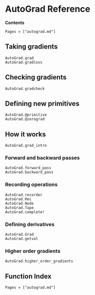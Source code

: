 # AutoGrad Reference

**Contents**
```@contents
Pages = ["autograd.md"]
```

## Taking gradients

```@docs
AutoGrad.grad
AutoGrad.gradloss
```

## Checking gradients
```@docs
AutoGrad.gradcheck
```

## Defining new primitives

```@docs
AutoGrad.@primitive
AutoGrad.@zerograd
```

## How it works

```@docs
AutoGrad.grad_intro
```

### Forward and backward passes
```@docs
AutoGrad.forward_pass
AutoGrad.backward_pass
```

### Recording operations
```@docs
AutoGrad.recorder
AutoGrad.Rec
AutoGrad.Node
AutoGrad.Tape
AutoGrad.complete!
```

### Defining derivatives
```@docs
AutoGrad.Grad
AutoGrad.getval
```

### Higher order gradients
```@docs
AutoGrad.higher_order_gradients
```

## Function Index

```@index
Pages = ["autograd.md"]
```
